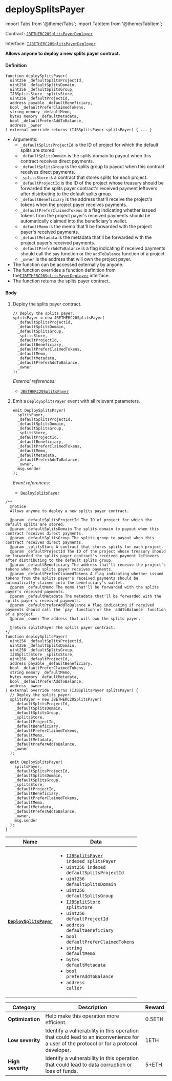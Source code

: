 # deploySplitsPayer

import Tabs from '@theme/Tabs';
import TabItem from '@theme/TabItem';

Contract: [`JBETHERC20SplitsPayerDeployer`](/dev/deprecated/v2/contracts/or-utilities/jbetherc20splitspayerdeployer/README.md)

Interface: [`IJBETHERC20SplitsPayerDeployer`](/dev/deprecated/v2/interfaces/ijbetherc20splitspayerdeployer.md)

<Tabs>
<TabItem value="Step by step" label="Step by step">

**Allows anyone to deploy a new splits payer contract.**

#### Definition

```
function deploySplitsPayer(
  uint256 _defaultSplitsProjectId,
  uint256 _defaultSplitsDomain,
  uint256 _defaultSplitsGroup,
  IJBSplitsStore _splitsStore,
  uint256 _defaultProjectId,
  address payable _defaultBeneficiary,
  bool _defaultPreferClaimedTokens,
  string memory _defaultMemo,
  bytes memory _defaultMetadata,
  bool _defaultPreferAddToBalance,
  address _owner
) external override returns (IJBSplitsPayer splitsPayer) { ... }
```

* Arguments:
  * `_defaultSplitsProjectId` is the ID of project for which the default splits are stored.
  * `_defaultSplitsDomain` is the splits domain to payout when this contract receives direct payments.
  * `_defaultSplitsGroup` is the splits group to payout when this contract receives direct payments.
  * `_splitsStore` is a contract that stores splits for each project.
  * `_defaultProjectId` is the ID of the project whose treasury should be forwarded the splits payer contract's received payment leftovers after distributing to the default splits group.
  * `_defaultBeneficiary` is the address that'll receive the project's tokens when the project payer receives payments. 
  * `_defaultPreferClaimedTokens` is a flag indicating whether issued tokens from the project payer's received payments should be automatically claimed into the beneficiary's wallet. 
  * `_defaultMemo` is the memo that'll be forwarded with the project payer's received payments. 
  * `_defaultMetadata` is the metadata that'll be forwarded with the project payer's received payments. 
  * `_defaultPreferAddToBalance` is a flag indicating if received payments should call the `pay` function or the `addToBalance` function of a project.
  * `_owner` is the address that will own the project payer.
* The function can be accessed externally by anyone.
* The function overrides a function definition from the[`IJBETHERC20SplitsPayerDeployer`](/dev/deprecated/v2/interfaces/ijbetherc20splitspayerdeployer.md) interface.
* The function returns the splits payer contract.

#### Body

1.  Deploy the splits payer contract.

    ```
    // Deploy the splits payer.
    splitsPayer = new JBETHERC20SplitsPayer(
      _defaultSplitsProjectId,
      _defaultSplitsDomain,
      _defaultSplitsGroup,
      _splitsStore,
      _defaultProjectId,
      _defaultBeneficiary,
      _defaultPreferClaimedTokens,
      _defaultMemo,
      _defaultMetadata,
      _defaultPreferAddToBalance,
      _owner
    );
    ```

    _External references:_

    * [`JBETHERC20SplitsPayer`](/dev/deprecated/v2/contracts/or-utilities/jbetherc20splitspayer)
2.  Emit a `DeploySplitsPayer` event with all relevant parameters.

    ```
    emit DeploySplitsPayer(
      splitsPayer,
      _defaultSplitsProjectId,
      _defaultSplitsDomain,
      _defaultSplitsGroup,
      _splitsStore,
      _defaultProjectId,
      _defaultBeneficiary,
      _defaultPreferClaimedTokens,
      _defaultMemo,
      _defaultMetadata,
      _defaultPreferAddToBalance,
      _owner,
      msg.sender
    );
    ```

    _Event references:_

    * [`DeploySplitsPayer`](/dev/deprecated/v2/contracts/or-utilities/jbetherc20splitspayerdeployer/events/deploysplitspayer.md)

</TabItem>

<TabItem value="Code" label="Code">

```
/** 
  @notice 
  Allows anyone to deploy a new splits payer contract.

  @param _defaultSplitsProjectId The ID of project for which the default splits are stored.
  @param _defaultSplitsDomain The splits domain to payout when this contract receives direct payments.
  @param _defaultSplitsGroup The splits group to payout when this contract receives direct payments.
  @param _splitsStore A contract that stores splits for each project.
  @param _defaultProjectId The ID of the project whose treasury should be forwarded the splits payer contract's received payment leftovers after distributing to the default splits group.
  @param _defaultBeneficiary The address that'll receive the project's tokens when the splits payer receives payments. 
  @param _defaultPreferClaimedTokens A flag indicating whether issued tokens from the splits payer's received payments should be automatically claimed into the beneficiary's wallet. 
  @param _defaultMemo The memo that'll be forwarded with the splits payer's received payments. 
  @param _defaultMetadata The metadata that'll be forwarded with the splits payer's received payments. 
  @param _defaultPreferAddToBalance A flag indicating if received payments should call the `pay` function or the `addToBalance` function of a project.
  @param _owner The address that will own the splits payer.

  @return splitsPayer The splits payer contract.
*/
function deploySplitsPayer(
  uint256 _defaultSplitsProjectId,
  uint256 _defaultSplitsDomain,
  uint256 _defaultSplitsGroup,
  IJBSplitsStore _splitsStore,
  uint256 _defaultProjectId,
  address payable _defaultBeneficiary,
  bool _defaultPreferClaimedTokens,
  string memory _defaultMemo,
  bytes memory _defaultMetadata,
  bool _defaultPreferAddToBalance,
  address _owner
) external override returns (IJBSplitsPayer splitsPayer) {
  // Deploy the splits payer.
  splitsPayer = new JBETHERC20SplitsPayer(
    _defaultSplitsProjectId,
    _defaultSplitsDomain,
    _defaultSplitsGroup,
    _splitsStore,
    _defaultProjectId,
    _defaultBeneficiary,
    _defaultPreferClaimedTokens,
    _defaultMemo,
    _defaultMetadata,
    _defaultPreferAddToBalance,
    _owner
  );

  emit DeploySplitsPayer(
    splitsPayer,
    _defaultSplitsProjectId,
    _defaultSplitsDomain,
    _defaultSplitsGroup,
    _splitsStore,
    _defaultProjectId,
    _defaultBeneficiary,
    _defaultPreferClaimedTokens,
    _defaultMemo,
    _defaultMetadata,
    _defaultPreferAddToBalance,
    _owner,
    msg.sender
  );
}
```

</TabItem>

<TabItem value="Events" label="Events">

| Name                                | Data                                                                                                                                                                                                                                                  |
| ----------------------------------- | ----------------------------------------------------------------------------------------------------------------------------------------------------------------------------------------------------------------------------------------------------- |
| [**`DeploySplitsPayer`**](/dev/deprecated/v2/contracts/or-utilities/jbetherc20splitspayerdeployer/events/deploysplitspayer.md)                                                                          | <ul><li><code>[IJBSplitsPayer](/dev/deprecated/v2/interfaces/ijbsplitspayer.md) indexed splitsPayer</code></li><li><code>uint256 indexed defaultSplitsProjectId</code></li><li><code>uint256 defaultSplitsDomain</code></li><li><code>uint256 defaultSplitsGroup</code></li><li><code>[IJBSplitStore](/dev/deprecated/v2/interfaces/ijbsplitsstore.md) splitStore</code></li><li><code>uint256 defaultProjectId</code></li><li><code>address defaultBeneficiary</code></li><li><code>bool defaultPreferClaimedTokens</code></li><li><code>string defaultMemo</code></li><li><code>bytes defaultMetadata</code></li><li><code>bool preferAddToBalance</code></li><li><code>address caller</code></li></ul>                  |

</TabItem>

<TabItem value="Bug bounty" label="Bug bounty">

| Category          | Description                                                                                                                            | Reward |
| ----------------- | -------------------------------------------------------------------------------------------------------------------------------------- | ------ |
| **Optimization**  | Help make this operation more efficient.                                                                                               | 0.5ETH |
| **Low severity**  | Identify a vulnerability in this operation that could lead to an inconvenience for a user of the protocol or for a protocol developer. | 1ETH   |
| **High severity** | Identify a vulnerability in this operation that could lead to data corruption or loss of funds.                                        | 5+ETH  |

</TabItem>
</Tabs>

